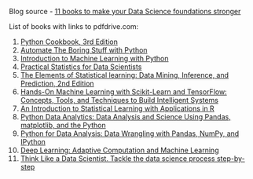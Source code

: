 Blog source - [11 books to make your Data Science foundations stronger](https://faun.pub/11-books-to-make-your-data-science-foundations-stronger-7611b1c4ff43)

List of books with links to pdfdrive.com:
1. [Python Cookbook, 3rd Edition](https://www.pdfdrive.com/python-cookbook-3rd-edition-recipes-for-mastering-python-3-e166780384.html)
2. [Automate The Boring Stuff with Python](https://www.pdfdrive.com/automate-the-boring-stuff-with-python-automate-the-boring-stuff-with-python-e26956384.html)
3. [Introduction to Machine Learning with Python](https://www.pdfdrive.com/introduction-to-machine-learning-with-python-e58337749.html)
4. [Practical Statistics for Data Scientists](https://www.pdfdrive.com/practical-statistics-for-data-scientists-e45642334.html)
5. [The Elements of Statistical learning: Data Mining, Inference, and Prediction, 2nd Edition](https://www.pdfdrive.com/the-elements-of-statistical-learning-data-mining-inference-and-prediction-second-edition-springer-series-in-statistics-e158752434.html)
6. [Hands-On Machine Learning with Scikit-Learn and TensorFlow: Concepts, Tools, and Techniques to Build Intelligent Systems](https://www.pdfdrive.com/hands-on-machine-learning-with-scikit-learn-and-tensorflow-concepts-tools-and-techniques-to-build-intelligent-systems-e194675188.html)
7. [An Introduction to Statistical Learning with Applications in R](https://www.pdfdrive.com/an-introduction-to-statistical-learning-with-applications-in-r-e181506025.html)
8. [Python Data Analytics: Data Analysis and Science Using Pandas, matplotlib, and the Python](https://www.pdfdrive.com/python-data-analytics-data-analysis-and-science-using-pandas-matplotlib-and-the-python-programming-language-e158003322.html)
9. [Python for Data Analysis: Data Wrangling with Pandas, NumPy, and IPython](https://www.pdfdrive.com/python-for-data-analysis-data-wrangling-with-pandas-numpy-and-ipython-e158189564.html)
10. [Deep Learning: Adaptive Computation and Machine Learning](https://www.pdfdrive.com/deep-learning-adaptive-computation-and-machine-learning-e176370174.html)
11. [Think Like a Data Scientist. Tackle the data science process step-by-step](https://www.pdfdrive.com/think-like-a-data-scientist-tackle-the-data-science-process-step-by-step-e184798342.html)
